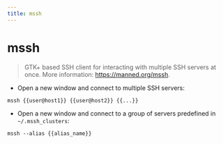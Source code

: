 ```yaml
---
title: mssh
---
```

# mssh

> GTK+ based SSH client for interacting with multiple SSH servers at once.
> More information: <https://manned.org/mssh>.

- Open a new window and connect to multiple SSH servers:

`mssh {{user@host1}} {{user@host2}} {{...}}`

- Open a new window and connect to a group of servers predefined in `~/.mssh_clusters`:

`mssh --alias {{alias_name}}`
